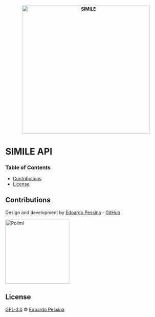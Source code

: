 <h4 align="center">
<img src="https://raw.githubusercontent.com/epessina/SIMILE-App/master/docs/media/logo.png" width="400" alt="SIMILE">
</h4>

# SIMILE API

### Table of Contents

-  [Contributions](#contributions)
-  [License](#license)

## Contributions

Design and development by [Edoardo Pessina](edoardo.pessina@mail.polimi.it) - [GitHub](https://github.com/epessina)

<img src="https://raw.githubusercontent.com/epessina/SIMILE-App/master/docs/media/logo-polimi.png" height="200" alt="Polimi">

## License

[GPL-3.0](https://choosealicense.com/licenses/gpl-3.0) © [Edoardo Pessina](edoardo.pessina@mail.polimi.it)
